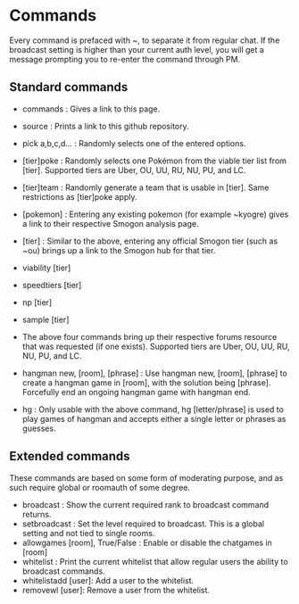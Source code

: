 Commands
========

Every command is prefaced with ~, to separate it from regular chat. If the broadcast setting is
higher than your current auth level, you will get a message prompting you to re-enter the command through PM.

Standard commands
-----------------

- commands : Gives a link to this page.
- source : Prints a link to this github repository.
- pick a,b,c,d... : Randomly selects one of the entered options.

- [tier]poke : Randomly selects one Pokémon from the viable tier list from [tier]. Supported tiers are Uber, OU, UU, RU, NU, PU, and LC.
- [tier]team : Randomly generate a team that is usable in [tier]. Same restrictions as [tier]poke apply.
- [pokemon] : Entering any existing pokemon (for example ~kyogre) gives a link to their respective Smogon analysis page.
- [tier] : Similar to the above, entering any official Smogon tier (such as ~ou) brings up a link to the Smogon hub for that tier.

- viability [tier]
- speedtiers [tier]
- np [tier]
- sample [tier]
- The above four commands bring up their respective forums resource that was requested (if one exists). Supported tiers are Uber, OU, UU, RU, NU, PU, and LC.

- hangman new, [room], [phrase] : Use hangman new, [room], [phrase] to create a hangman game in [room], with the solution being [phrase]. Forcefully end an ongoing hangman game with hangman end.
- hg : Only usable with the above command, hg [letter/phrase] is used to play games of hangman and accepts either a single letter or phrases as guesses.

Extended commands
-----------------

These commands are based on some form of moderating purpose,
and as such require global or roomauth of some degree.

- broadcast : Show the current required rank to broadcast command returns.
- setbroadcast : Set the level required to broadcast. This is a global setting and not tied to single rooms.
- allowgames [room], True/False : Enable or disable the chatgames in [room]
- whitelist : Print the current whitelist that allow regular users the ability to broadcast commands.
- whitelistadd [user]: Add a user to the whitelist.
- removewl [user]: Remove a user from the whitelist.
